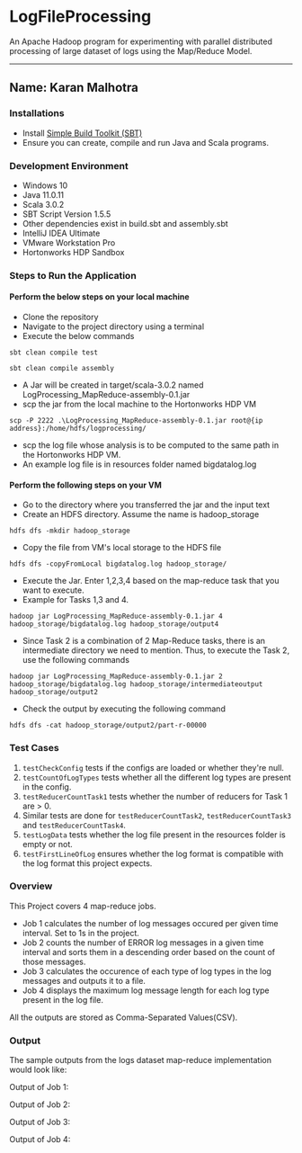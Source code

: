 # LogFileProcessing
An Apache Hadoop program for experimenting with parallel distributed processing of large dataset of logs using the Map/Reduce Model.

---
Name: Karan Malhotra
---

### Installations
+ Install [Simple Build Toolkit (SBT)](https://www.scala-sbt.org/1.x/docs/index.html)
+ Ensure you can create, compile and run Java and Scala programs.

### Development Environment
+ Windows 10
+ Java 11.0.11
+ Scala 3.0.2
+ SBT Script Version 1.5.5
+ Other dependencies exist in build.sbt and assembly.sbt
+ IntelliJ IDEA Ultimate
+ VMware Workstation Pro
+ Hortonworks HDP Sandbox

### Steps to Run the Application
#### Perform the below steps on your local machine
+ Clone the repository
+ Navigate to the project directory using a terminal
+ Execute the below commands
```
sbt clean compile test
```
```
sbt clean compile assembly
```
+ A Jar will be created in target/scala-3.0.2 named LogProcessing_MapReduce-assembly-0.1.jar
+ scp the jar from the local machine to the Hortonworks HDP VM
```
scp -P 2222 .\LogProcessing_MapReduce-assembly-0.1.jar root@{ip address}:/home/hdfs/logprocessing/
```
+ scp the log file whose analysis is to be computed to the same path in the Hortonworks HDP VM.
+ An example log file is in resources folder named bigdatalog.log

#### Perform the following steps on your VM
+ Go to the directory where you transferred the jar and the input text
+ Create an HDFS directory. Assume the name is hadoop_storage
```
hdfs dfs -mkdir hadoop_storage
```
+ Copy the file from VM's local storage to the HDFS file
```
hdfs dfs -copyFromLocal bigdatalog.log hadoop_storage/
```
+ Execute the Jar. Enter 1,2,3,4 based on the map-reduce task that you want to execute.
+ Example for Tasks 1,3 and 4.
```
hadoop jar LogProcessing_MapReduce-assembly-0.1.jar 4 hadoop_storage/bigdatalog.log hadoop_storage/output4
```
+ Since Task 2 is a combination of 2 Map-Reduce tasks, there is an intermediate directory we need to mention. Thus, to execute the Task 2, use the following commands
```
hadoop jar LogProcessing_MapReduce-assembly-0.1.jar 2 hadoop_storage/bigdatalog.log hadoop_storage/intermediateoutput hadoop_storage/output2
```
+ Check the output by executing the following command
```
hdfs dfs -cat hadoop_storage/output2/part-r-00000
```

### Test Cases
1. `testCheckConfig` tests if the configs are loaded or whether they're null.
2. `testCountOfLogTypes` tests whether all the different log types are present in the config.
3. `testReducerCountTask1` tests whether the number of reducers for Task 1 are > 0.
4. Similar tests are done for `testReducerCountTask2`, `testReducerCountTask3` and `testReducerCountTask4`.
5. `testLogData` tests whether the log file present in the resources folder is empty or not.
6. `testFirstLineOfLog` ensures whether the log format is compatible with the log format this project expects.

### Overview
This Project covers 4 map-reduce jobs.
- Job 1 calculates the number of log messages occured per given time interval. Set to 1s in the project.
- Job 2 counts the number of ERROR log messages in a given time interval and sorts them in a descending order based on the count of those messages.
- Job 3 calculates the occurence of each type of log types in the log messages and outputs it to a file.
- Job 4 displays the maximum log message length for each log type present in the log file.

All the outputs are stored as Comma-Separated Values(CSV).

### Output
The sample outputs from the logs dataset map-reduce implementation would look like:

Output of Job 1:

Output of Job 2:

Output of Job 3:

Output of Job 4:

